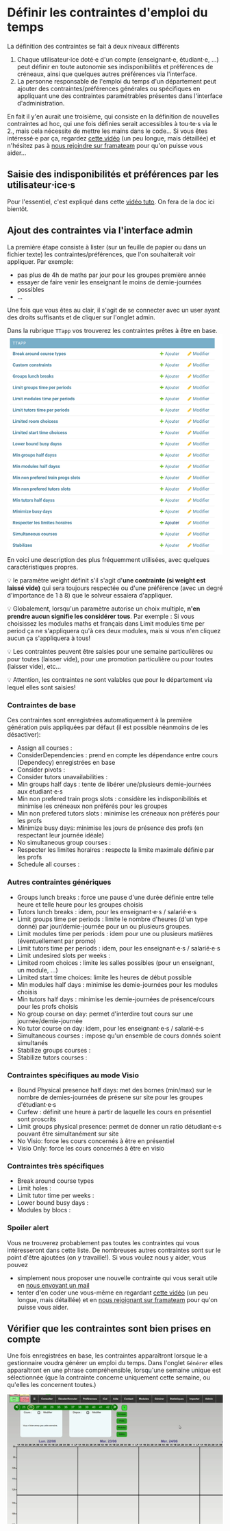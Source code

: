 # Définir les contraintes d'emploi du temps

La définition des contraintes se fait à deux niveaux différents
1. Chaque utilisateur⋅ice doté⋅e d'un compte (enseignant⋅e, étudiant⋅e, ...) peut définir en toute autonomie 
ses indisponibilités et préférences de créneaux, ainsi que quelques autres préférences via l'interface.
2. La personne responsable de l'emploi du temps d'un département peut ajouter des contraintes/préférences
générales ou spécifiques en appliquant une des contraintes paramétrables présentes dans l'interface d'administration.

En fait il y'en aurait une troisième, qui consiste en la définition de nouvelles contraintes ad hoc, qui une fois
définies serait accessibles à tou⋅te⋅s via le 2., mais cela nécessite de mettre les mains dans le code... 
Si vous êtes intéressé⋅e par ça, regardez [cette vidéo](https://link.infini.fr/creer-ses-contraintes-dans-flopedt) 
(un peu longue, mais détaillée) et n'hésitez pas à 
[nous rejoindre sur framateam](https://framateam.org/signup_user_complete/?id=6bf6j8kzbpbfdye6uy3646p7ya) pour qu'on
puisse vous aider...


## Saisie des indisponibilités et préférences par les utilisateur⋅ice⋅s

Pour l'essentiel, c'est expliqué dans cette [vidéo tuto](https://www.youtube.com/watch?v=4uxITtWVkIs&feature=youtu.be).
On fera de la doc ici bientôt.

## Ajout des contraintes via l'interface admin

La première étape consiste à lister (sur un feuille de papier ou dans un fichier texte) les contraintes/préférences,
que l'on souhaiterait voir appliquer.
Par exemple:
- pas plus de 4h de maths par jour pour les groupes première année
- essayer de faire venir les enseignant le moins de demie-journées possibles
- ...

Une fois que vous êtes au clair, il s'agit de se connecter avec un user ayant des droits suffisants et 
de cliquer sur l'onglet admin.

Dans la rubrique `TTapp` vos trouverez les contraintes prêtes à être en base.
![TTConstraints](static/TTapp/TTConstraints.png) En voici une description des plus fréquemment utilisées, 
avec quelques caractéristiques propres. 

:bulb: le paramètre weight définit s'il s'agit d'**une contrainte (si weight est laissé vide)** qui sera toujours respectée
ou d'une préférence (avec un degré d'importance de 1 à 8) que le solveur essaiera d'appliquer.

:bulb: Globalement, lorsqu'un paramètre autorise un choix multiple, **n'en prendre aucun signifie les considérer tous**.
Par exemple : Si vous choisissez les modules maths et français dans Limit modules time per period ça ne s'appliquera 
qu'à ces deux modules, mais si vous n'en cliquez aucun ça s'appliquera à tous!

:bulb: Les contraintes peuvent être saisies pour une semaine particulières ou pour toutes (laisser vide), 
pour une promotion particulière ou pour toutes (laisser vide), etc... 

:bulb: Attention, les contraintes ne sont valables que pour le département via lequel elles sont saisies!

### Contraintes de base
Ces contraintes sont enregistrées automatiquement à la première génération puis appliquées par défaut (il est possible néanmoins de les désactiver):
- Assign all courses :
- ConsiderDependencies : prend en compte les dépendance entre cours (Dependecy) enregistrées en base
- Consider pivots :
- Consider tutors unavailabilities :
- Min groups half days : tente de libérer une/plusieurs demie-journées aux étudiant⋅e⋅s
- Min non prefered train progs slots : considère les indisponibilités et minimise les créneaux non préférés pour les groupes
- Min non prefered tutors slots	: minimise les créneaux non préférés pour les profs
- Minimize busy days: minimise les jours de présence des profs (en respectant leur journée idéale)
- No simultaneous group courses :
- Respecter les limites horaires : respecte la limite maximale définie par les profs
- Schedule all courses :

### Autres contraintes génériques

- Groups lunch breaks : force une pause d'une durée définie entre telle heure et telle heure pour les groupes choisis
- Tutors lunch breaks : idem, pour les enseignant⋅e⋅s / salarié⋅e⋅s
- Limit groups time per periods	: limite le nombre d'heures (d'un type donné) par jour/demie-journée pour
un ou plusieurs groupes.
- Limit modules time per periods : idem pour une ou plusieurs matières (éventuellement par promo) 
- Limit tutors time per periods	: idem, pour les enseignant⋅e⋅s / salarié⋅e⋅s
- Limit undesired slots per weeks :
- Limited room choices	: limite les salles possibles (pour un enseignant, un module, ...)
- Limited start time choices: limite les heures de début possible 
- Min modules half days : minimise les demie-journées pour les modules choisis
- Min tutors half days : minimise les demie-journées de présence/cours pour les profs choisis
- No group course on day: permet d'interdire tout cours sur une journée/demie-journée
- No tutor course on day: idem, pour les enseignant⋅e⋅s / salarié⋅e⋅s
- Simultaneous courses : impose qu'un ensemble de cours donnés soient simultanés
- Stabilize groups courses :
- Stabilize tutors courses :

### Contraintes spécifiques au mode Visio
- Bound Physical presence half days: met des bornes (min/max) sur le nombre de demies-journées de présene sur site pour les groupes d'étudiant⋅e⋅s
- Curfew : définit une heure à partir de laquelle les cours en présentiel sont proscrits
- Limit groups physical presence: permet de donner un ratio détudiant⋅e⋅s pouvant être simultanément sur site
- No Visio: force les cours concernés à être en présentiel
- Visio Only: force les cours concernés à être en visio

### Contraintes très spécifiques
- Break around course types 
- Limit holes :
- Limit tutor time per weeks :
- Lower bound busy days :
- Modules by blocs :


### Spoiler alert
Vous ne trouverez probablement pas toutes les contraintes qui vous intéresseront dans cette liste. 
De nombreuses autres contraintes sont sur le point d'être ajoutées (on y travaille!). Si vous voulez nous y aider,
vous pouvez 
- simplement nous proposer une nouvelle contrainte qui vous serait utile en 
[nous envoyant un mail](mailto:contact@flopedt.org) 
- tenter d'en coder une vous-même en regardant [cette vidéo](https://link.infini.fr/creer-ses-contraintes-dans-flopedt) 
(un peu longue, mais détaillée) et en
[nous rejoignant sur framateam](https://framateam.org/signup_user_complete/?id=6bf6j8kzbpbfdye6uy3646p7ya) pour qu'on
puisse vous aider.


## Vérifier que les contraintes sont bien prises en compte
Une fois enregistrées en base, les contraintes apparaîtront lorsque le⋅a gestionnaire voudra générer un emploi du temps.
Dans l'onglet `Générer` elles apparaîtront en une phrase compréhensible, lorsqu'une semaine unique est sélectionnée (que la contrainte
concerne uniquement cette semaine, ou qu'elles les concernent toutes.)

![Solve board](static/TTapp/solve_board.gif)